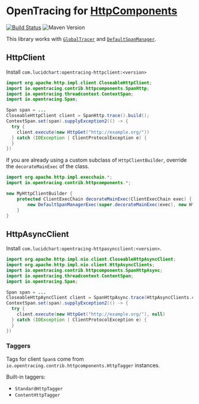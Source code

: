 # OpenTracing for [HttpComponents](https://hc.apache.org/)

[![Build Status](https://travis-ci.com/lucidsoftware/opentracing-httpcomponents.svg?branch=master)](https://travis-ci.com/lucidsoftware/opentracing-playframework)
![Maven Version](https://img.shields.io/maven-central/v/com.lucidchart/opentracing-httpcore.svg)

This library works with [`GlobalTracer`](https://github.com/opentracing-contrib/java-globaltracer) and
[`DefaultSpanManager`](https://github.com/opentracing-contrib/java-spanmanager).

## HttpClient

Install `com.lucidchart:opentracing-httpclient:<version>`

```java
import org.apache.http.impl.client.CloseableHttpClient;
import io.opentracing.contrib.httpcomponents.SpanHttp;
import io.opentracing.threadcontext.ContextSpan;
import io.opentracing.Span;

Span span = ...
CloseableHttpClient client = SpanHttp.trace().build();
ContextSpan.set(span).supplyException2(() -> {
  try {
    client.execute(new HttpGet("http://example.org/"))
  } catch (IOException | ClientProtocolException e) {
  }
})
```

If you are already using a custom subclass of `HttpClientBuilder`, override the `decorateMainExec` of the class.

```java
import org.apache.http.impl.execchain.*;
import io.opentracing.contrib.httpcomponents.*;

new MyHttpClientBuilder {
    protected ClientExecChain decorateMainExec(ClientExecChain exec) {
        new DefaultSpanManagerExec(super.decorateMainExec(exec), new HttpTagger[] { new StandardHttpTagger(); }
    }
}
```

## HttpAsyncClient

Install `com.lucidchart:opentracing-httpasyncclient:<version>`.

```java
import org.apache.http.impl.nio.client.CloseableHttpAsyncClient;
import org.apache.http.impl.nio.client.HttpAsyncClients;
import io.opentracing.contrib.httpcomponents.SpanHttpAsync;
import io.opentracing.threadcontext.ContentSpan;
import io.opentracing.Span;

Span span = ...
CloseableHttpAyncClient client = SpanHttpAsync.trace(HttpAsyncClients.createDefault());
ContextSpan.set(span).supplyException2(() -> {
  try {
    client.execute(new HttpGet("http://example.org/"), null)
  } catch (IOException | ClientProtocolException e) {
  }
})
```

### Taggers

Tags for client `Span`s come from `io.opentracing.contrib.httpcomponents.HttpTagger` instances.

Built-in taggers:

* `StandardHttpTagger`
* `ContentHttpTagger`
